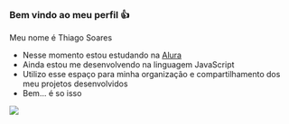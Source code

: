 ### Bem vindo ao meu perfil 👍

Meu nome é Thiago Soares

- Nesse momento estou estudando na [Alura](https:www.Alura.com)
- Ainda estou me desenvolvendo na linguagem JavaScript
- Utilizo esse espaço para minha organização e compartilhamento dos meu projetos desenvolvidos
- Bem... é so isso

![](https://media1.tenor.com/m/ooaOJO2KUrMAAAAC/jjk-jujutsu-kaisen.gif)
